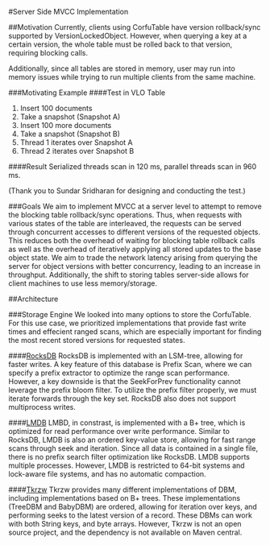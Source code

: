#Server Side MVCC Implementation

##Motivation
Currently, clients using CorfuTable have version rollback/sync supported by VersionLockedObject.
However, when querying a key at a certain version, the whole table must be rolled back to that version, 
requiring blocking calls.

Additionally, since all tables are stored in memory, user may run into memory issues while trying to run multiple
clients from the same machine.

###Motivating Example
####Test in VLO Table 
1. Insert 100 documents
2. Take a snapshot (Snapshot A)
3. Insert 100 more documents 
4. Take a snapshot (Snapshot B)
5. Thread 1 iterates over Snapshot A 
6. Thread 2 iterates over Snapshot B

####Result
Serialized threads scan in 120 ms, parallel threads scan in 960 ms. 

(Thank you to Sundar Sridharan for designing and conducting the test.)

###Goals 
We aim to implement MVCC at a server level to attempt to remove the blocking table rollback/sync operations.
Thus, when requests with various states of the table are interleaved, the requests can be served through concurrent
accesses to different versions of the requested objects. This reduces both the overhead of waiting for blocking table
rollback calls as well as the overhead of iteratively applying all stored updates to the base object state. We aim to
trade the network latency arising from querying the 
server for object versions with better concurrency, leading to an increase in throughput. Additionally, the shift to
storing tables server-side allows for client machines to use less memory/storage. 

##Architecture

###Storage Engine
We looked into many options to store the CorfuTable. For this use case, we prioritized implementations that provide fast
write times and effecient ranged scans, which are especially important for finding the most recent stored versions for
requested states.

####[RocksDB](https://github.com/facebook/rocksdb/wiki/RocksDB-Overview) 
RocksDB is implemented with an LSM-tree, allowing for faster writes. A key feature of this database is Prefix Scan,
where we can specify a prefix extractor to optimize the range scan performance. However, a key downside is that the 
SeekForPrev functionality cannot leverage the prefix bloom filter. To utilize the prefix filter properly, we must
iterate forwards through the key set. RocksDB also does not support multiprocess writes.

####[LMDB](https://github.com/lmdbjava/lmdbjava)
LMBD, in constrast, is implemented with a B+ tree, which is optimized for read performance over write performance.
Similar to RocksDB, LMDB is also an ordered key-value store, allowing for fast range scans through seek and iteration.
Since all data is contained in a single file, there is no prefix search filter optimization like RocksDB. LMDB supports
multiple processes. However, LMDB is restricted to 64-bit systems and lock-aware file systems, and has no automatic
compaction.

####[Tkrzw](https://dbmx.net/tkrzw/)
Tkrzw provides many different implementations of DBM, including implementations based on B+ trees. These implementations
(TreeDBM and BabyDBM) are ordered, allowing for iteration over keys, and performing seeks to the latest version of a
record. These DBMs can work with both String keys, and byte arrays. However, Tkrzw is not an open source project, and
the dependency is not available on Maven central.